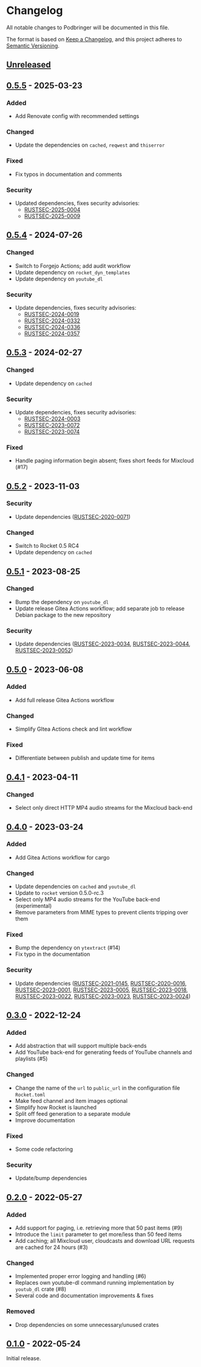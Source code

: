 # Changelog

All notable changes to Podbringer will be documented in this file.

The format is based on [Keep a Changelog](https://keepachangelog.com/en/1.0.0/),
and this project adheres to [Semantic Versioning](https://semver.org/spec/v2.0.0.html).

## [Unreleased]

## [0.5.5] - 2025-03-23

### Added

* Add Renovate config with recommended settings

### Changed

* Update the dependencies on `cached`, `reqwest` and `thiserror`

### Fixed

* Fix typos in documentation and comments

### Security

* Updated dependencies, fixes security advisories:
  * [RUSTSEC-2025-0004](https://rustsec.org/advisories/RUSTSEC-2025-0004)
  * [RUSTSEC-2025-0009](https://rustsec.org/advisories/RUSTSEC-2025-0009)

## [0.5.4] - 2024-07-26

### Changed

* Switch to Forgejo Actions; add audit workflow
* Update dependency on `rocket_dyn_templates`
* Update dependency on `youtube_dl`

### Security

* Update dependencies, fixes security advisories:
  * [RUSTSEC-2024-0019](https://rustsec.org/advisories/RUSTSEC-2024-0019)
  * [RUSTSEC-2024-0332](https://rustsec.org/advisories/RUSTSEC-2024-0332)
  * [RUSTSEC-2024-0336](https://rustsec.org/advisories/RUSTSEC-2024-0336)
  * [RUSTSEC-2024-0357](https://rustsec.org/advisories/RUSTSEC-2024-0357)

## [0.5.3] - 2024-02-27

### Changed

* Update dependency on `cached`

### Security

* Update dependencies, fixes security advisories:
  * [RUSTSEC-2024-0003](https://rustsec.org/advisories/RUSTSEC-2024-0003)
  * [RUSTSEC-2023-0072](https://rustsec.org/advisories/RUSTSEC-2024-0072)
  * [RUSTSEC-2023-0074](https://rustsec.org/advisories/RUSTSEC-2024-0072)

### Fixed

* Handle paging information begin absent; fixes short feeds for Mixcloud (#17)

## [0.5.2] - 2023-11-03

### Security

* Update dependencies
  ([RUSTSEC-2020-0071](https://rustsec.org/advisories/RUSTSEC-2020-0071.html))

### Changed

* Switch to Rocket 0.5 RC4
* Update dependency on `cached`

## [0.5.1] - 2023-08-25

### Changed

* Bump the dependency on `youtube_dl`
* Update release Gitea Actions workflow; add separate job to release Debian
  package to the new repository

### Security

* Update dependencies
  ([RUSTSEC-2023-0034](https://rustsec.org/advisories/RUSTSEC-2023-0034),
  [RUSTSEC-2023-0044](https://rustsec.org/advisories/RUSTSEC-2023-0044),
  [RUSTSEC-2023-0052](https://rustsec.org/advisories/RUSTSEC-2023-0052))

## [0.5.0] - 2023-06-08

### Added

* Add full release Gitea Actions workflow

### Changed

* Simplify GItea Actions check and lint workflow

### Fixed

* Differentiate between publish and update time for items

## [0.4.1] - 2023-04-11

### Changed

* Select only direct HTTP MP4 audio streams for the Mixcloud back-end

## [0.4.0] - 2023-03-24

### Added

* Add Gitea Actions workflow for cargo

### Changed

* Update dependencies on `cached` and `youtube_dl`
* Update to `rocket` version 0.5.0-rc.3
* Select only MP4 audio streams for the YouTube back-end (experimental)
* Remove parameters from MIME types to prevent clients tripping over them

### Fixed

* Bump the dependency on `ytextract` (#14)
* Fix typo in the documentation

### Security

* Update dependencies
  ([RUSTSEC-2021-0145](https://rustsec.org/advisories/RUSTSEC-2021-0145.html),
  [RUSTSEC-2020-0016](https://rustsec.org/advisories/RUSTSEC-2020-0016.html),
  [RUSTSEC-2023-0001](https://rustsec.org/advisories/RUSTSEC-2023-0001.html),
  [RUSTSEC-2023-0005](https://rustsec.org/advisories/RUSTSEC-2023-0005.html),
  [RUSTSEC-2023-0018](https://rustsec.org/advisories/RUSTSEC-2023-0018.html),
  [RUSTSEC-2023-0022](https://rustsec.org/advisories/RUSTSEC-2023-0022.html),
  [RUSTSEC-2023-0023](https://rustsec.org/advisories/RUSTSEC-2023-0023.html),
  [RUSTSEC-2023-0024](https://rustsec.org/advisories/RUSTSEC-2023-0024.html))

## [0.3.0] - 2022-12-24

### Added

* Add abstraction that will support multiple back-ends
* Add YouTube back-end for generating feeds of YouTube channels and
  playlists (#5)

### Changed

* Change the name of the `url` to `public_url` in the configuration file
  `Rocket.toml`
* Make feed channel and item images optional
* Simplify how Rocket is launched
* Split off feed generation to a separate module
* Improve documentation

### Fixed

* Some code refactoring

### Security

* Update/bump dependencies

## [0.2.0] - 2022-05-27

### Added

* Add support for paging, i.e. retrieving more that 50 past items (#9)
* Introduce the `limit` parameter to get more/less than 50 feed items
* Add caching; all Mixcloud user, cloudcasts and download URL requests are
  cached for 24 hours (#3)

### Changed

* Implemented proper error logging and handling (#6)
* Replaces own youtube-dl command running implementation by `youtub_dl`
  crate (#8)
* Several code and documentation improvements & fixes

### Removed

* Drop dependencies on some unnecessary/unused crates

## [0.1.0] - 2022-05-24

Initial release.

[Unreleased]: https://git.luon.net/paul/podbringer/compare/v0.5.5...HEAD
[0.5.5]: https://git.luon.net/paul/podbringer/compare/v0.5.4..v0.5.5
[0.5.4]: https://git.luon.net/paul/podbringer/compare/v0.5.3..v0.5.4
[0.5.3]: https://git.luon.net/paul/podbringer/compare/v0.5.2..v0.5.3
[0.5.2]: https://git.luon.net/paul/podbringer/compare/v0.5.1..v0.5.2
[0.5.1]: https://git.luon.net/paul/podbringer/compare/v0.5.0..v0.5.1
[0.5.0]: https://git.luon.net/paul/podbringer/compare/v0.4.1..v0.5.0
[0.4.1]: https://git.luon.net/paul/podbringer/compare/v0.4.0..v0.4.1
[0.4.0]: https://git.luon.net/paul/podbringer/compare/v0.3.0..v0.4.0
[0.3.0]: https://git.luon.net/paul/podbringer/compare/v0.2.0..v0.3.0
[0.2.0]: https://git.luon.net/paul/podbringer/compare/v0.1.0..v0.2.0
[0.1.0]: https://git.luon.net/paul/podbringer/commits/tag/v0.1.0
